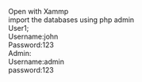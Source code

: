 Open with Xammp<br>
import the databases using php admin<br>
User1;<br>
Username:john<br>
Password:123<br>
Admin:<br>
Username:admin<br>
password:123<br>

